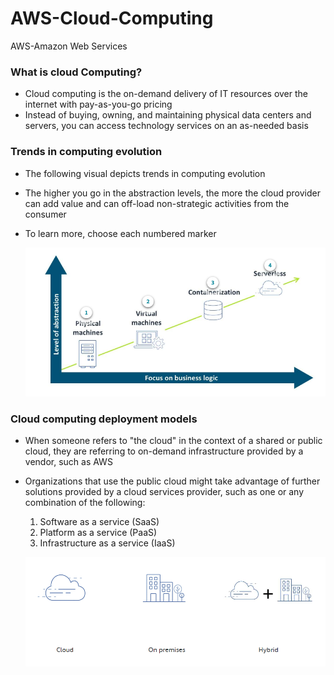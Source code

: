 # AWS-Cloud-Computing

AWS-Amazon Web Services

### What is cloud Computing?

- Cloud computing is the on-demand delivery of IT resources over the internet with pay-as-you-go pricing
- Instead of buying, owning, and maintaining physical data centers and servers, you can access technology services on an as-needed basis

### Trends in computing evolution

- The following visual depicts trends in computing evolution
- The higher you go in the abstraction levels, the more the cloud provider can add value and can off-load non-strategic activities from the consumer
- To learn more, choose each numbered marker

    ![alt-text](./images/AWS-1.PNG)

### Cloud computing deployment models

- When someone refers to "the cloud" in the context of a shared or public cloud, they are referring to on-demand infrastructure provided by a vendor, such as AWS

- Organizations that use the public cloud might take advantage of further solutions provided by a cloud services provider, such as one or any combination of the following:

    1. Software as a service (SaaS)
    2. Platform as a service (PaaS)
    3. Infrastructure as a service (IaaS)

    ![alt-text](./images/AWS-2.PNG)